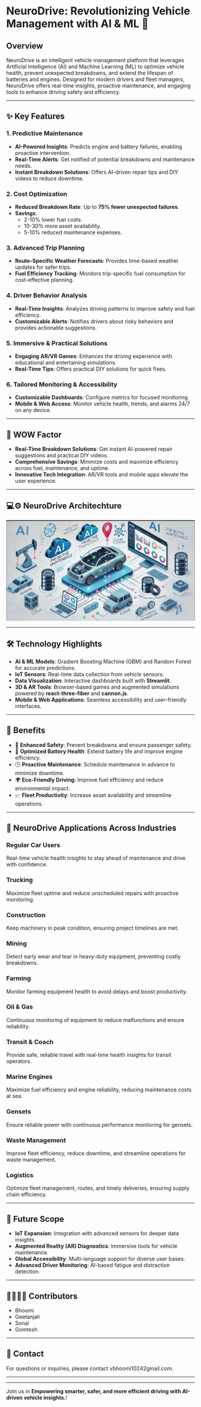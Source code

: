 # NeuroDrive: Revolutionizing Vehicle Management with AI & ML 🚗

## Overview
NeuroDrive is an intelligent vehicle management platform that leverages Artificial Intelligence (AI) and Machine Learning (ML) to optimize vehicle health, prevent unexpected breakdowns, and extend the lifespan of batteries and engines. Designed for modern drivers and fleet managers, NeuroDrive offers real-time insights, proactive maintenance, and engaging tools to enhance driving safety and efficiency.

---

## ✨ Key Features

### 1. Predictive Maintenance
- **AI-Powered Insights**: Predicts engine and battery failures, enabling proactive intervention.
- **Real-Time Alerts**: Get notified of potential breakdowns and maintenance needs.
- **Instant Breakdown Solutions**: Offers AI-driven repair tips and DIY videos to reduce downtime.

### 2. Cost Optimization
- **Reduced Breakdown Rate**: Up to **75% fewer unexpected failures**.
- **Savings**: 
  - 2-10% lower fuel costs.  
  - 10-30% more asset availability.  
  - 5-10% reduced maintenance expenses.

### 3. Advanced Trip Planning
- **Route-Specific Weather Forecasts**: Provides time-based weather updates for safer trips.
- **Fuel Efficiency Tracking**: Monitors trip-specific fuel consumption for cost-effective planning.

### 4. Driver Behavior Analysis
- **Real-Time Insights**: Analyzes driving patterns to improve safety and fuel efficiency.
- **Customizable Alerts**: Notifies drivers about risky behaviors and provides actionable suggestions.

### 5. Immersive & Practical Solutions
- **Engaging AR/VR Games**: Enhances the driving experience with educational and entertaining simulations.
- **Real-Time Tips**: Offers practical DIY solutions for quick fixes.

### 6. Tailored Monitoring & Accessibility
- **Customizable Dashboards**: Configure metrics for focused monitoring.
- **Mobile & Web Access**: Monitor vehicle health, trends, and alarms 24/7 on any device.

---

## 🌟 WOW Factor
- **Real-Time Breakdown Solutions**: Get instant AI-powered repair suggestions and practical DIY videos.  
- **Comprehensive Savings**: Minimize costs and maximize efficiency across fuel, maintenance, and uptime.  
- **Innovative Tech Integration**: AR/VR tools and mobile apps elevate the user experience.  

---
## 💻⚙️ NeuroDrive Architechture
![NeuroDrive Architechture](frontend/src/assets/architech.png)

---

## 🛠️ Technology Highlights
- **AI & ML Models**: Gradient Boosting Machine (GBM) and Random Forest for accurate predictions.
- **IoT Sensors**: Real-time data collection from vehicle sensors.
- **Data Visualization**: Interactive dashboards built with **Streamlit**.
- **3D & AR Tools**: Browser-based games and augmented simulations powered by **react-three-fiber** and **cannon.js**.
- **Mobile & Web Applications**: Seamless accessibility and user-friendly interfaces.

---

## 🎯 Benefits
- 🚗 **Enhanced Safety**: Prevent breakdowns and ensure passenger safety.
- 🔋 **Optimized Battery Health**: Extend battery life and improve engine efficiency.
- 🕒 **Proactive Maintenance**: Schedule maintenance in advance to minimize downtime.
- 🌍 **Eco-Friendly Driving**: Improve fuel efficiency and reduce environmental impact.
- 📈 **Fleet Productivity**: Increase asset availability and streamline operations.

---

## 🚗 NeuroDrive Applications Across Industries

### Regular Car Users
Real-time vehicle health insights to stay ahead of maintenance and drive with confidence.

### Trucking
Maximize fleet uptime and reduce unscheduled repairs with proactive monitoring.

### Construction
Keep machinery in peak condition, ensuring project timelines are met.

### Mining
Detect early wear and tear in heavy-duty equipment, preventing costly breakdowns.

### Farming
Monitor farming equipment health to avoid delays and boost productivity.

### Oil & Gas
Continuous monitoring of equipment to reduce malfunctions and ensure reliability.

### Transit & Coach
Provide safe, reliable travel with real-time health insights for transit operators.

### Marine Engines
Maximize fuel efficiency and engine reliability, reducing maintenance costs at sea.

### Gensets
Ensure reliable power with continuous performance monitoring for gensets.

### Waste Management
Improve fleet efficiency, reduce downtime, and streamline operations for waste management.

### Logistics
Optimize fleet management, routes, and timely deliveries, ensuring supply chain efficiency.

---

## 🔮 Future Scope
- **IoT Expansion**: Integration with advanced sensors for deeper data insights.
- **Augmented Reality (AR) Diagnostics**: Immersive tools for vehicle maintenance.
- **Global Accessibility**: Multi-language support for diverse user bases.
- **Advanced Driver Monitoring**: AI-based fatigue and distraction detection.

---

## 🫱🏻‍🫲🏼 Contributors

- Bhoomi
- Geetanjali
- Sonal
- Gomtesh

---

## 📩 Contact

For questions or inquiries, please contact vbhoomi10242gmail.com.

---
---

Join us in **Empowering smarter, safer, and more efficient driving with AI-driven vehicle insights.**!